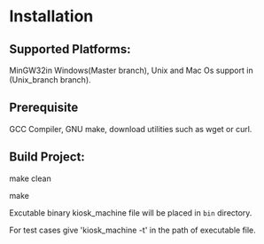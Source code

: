 # Installation

## Supported Platforms:

MinGW32in Windows(Master branch), Unix and Mac Os support in (Unix_branch branch).

## Prerequisite

GCC Compiler, GNU make, download utilities such as wget or curl.


## Build Project:

make clean 

make


Excutable binary kiosk_machine file will be placed in `bin` directory.

For test cases give 'kiosk_machine -t' in the path of executable file.
